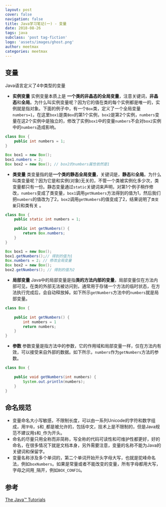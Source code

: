 ```yaml
---
layout: post
cover: false
navigation: false
title: Java学习笔记(一) - 变量
date: 2018-08-26
tags: java
subclass: 'post tag-fiction'
logo: 'assets/images/ghost.png'
author: meetmax
categories: meetmax
---
```


## 变量
Java语言定义了4中类型的变量
- **实例变量**
实例变量本质上是 **一个类的非晶态的全局变量**，注意关键词，**非晶态**和**全局**。为什么叫实例变量呢？因为它的值在类的每个实例都是唯一的，实例就是指对象。下面的例子中，有一个`Box`类，定义了一个全局变量`numbers=1`，在这里`box1`是类`Box`的第1个实例，`box2`是第2个实例，`numbers`变量在这2个实例中是独立的，修改了实例`box1`中的变量`numbers`不会对`box2`实例中的`numbers`造成影响。
```java
class Box {
	public int numbers = 1;
}

Box box1 = new Box();
box1.numbers = 2;
Box box2 = new Box(); // box2的numbers属性依然是1
```

- **类变量**
类变量指的是**一个类的静态全局变量**，关键词是，**静态**和**全局**。为什么叫类变量呢？因为它是和实例(对象)无关的，不管一个类被实例化多少次，类变量都只有一份。静态变量通过`static`关键词来声明，对第1个例子稍作修改，`numbers`变成了类变量，`box1`调用`getNumbers`方法得到的值为1，然后我们把`numbers`的值改为了2，`box2`调用`getNumbers`的值变成了2，结果说明了`类变量`只和类有关 。
```java
class Box {
	public static int numbers = 1;
	
	public int getNumbers() {
		return Box.numbers;
	}
}

Box box1 = new Box();
box1.getNumbers();// 得到的值为1
Box.numbers = 2; // 修改全局变量
Box box2 = new Box(); 
box2.getNumbers(); // 得到的值为2
```

- **局部变量**
Java中的局部变量是指**类的方法内部的变量**，局部变量仅在方法内部可见，在类的外部无法被访问到，通常用于存储一个方法的临时状态，在方法执行完成后，会自动释放掉。如下所示`getNumbers`方法中的`numbers`就是局部变量。
```java
class Box {
	
	public int getNumbers() {
		int numbers = 1
		return numbers;
	}
}

```

- **参数**
参数变量是指方法中的参数，它的作用域和局部变量一样，仅在方法内有效，可以接受来自外部的数据。如下所示，`numbers`作为`getNumbers`方法的参数。
```java
class Box {
	
	public void getNumbers(int numbers) {
		System.out.println(numbers);
	}
}

```

## 命名规范
- 变量命名大小写敏感，不限制长度，可以由一系列Unicode的字符和数字组成，用`字母`，`$`和`_`都是被允许的，包括中文，技术上是不限制的，但是Java规范不建议用`$`和`_`作为开头。
- 命名的尽量只用全称而非简称，写全称的代码可读性和可维护性都更好，好的命名，在很多情况下就是文档本身，另外需要注意，变量的名称不能为Java的关键词和保留字。
- 变量名称涉及多个单词的，第二个单词开始开头字母大写，也就是驼峰命名法，例如`boxNumbers`。如果是常量或者不能改变的变量，所有字母都用大写，字母之间用`_`隔开，例如`BOX_CONFIG`。

## 参考
[The Java™ Tutorials](https://docs.oracle.com/javase/tutorial/java/nutsandbolts/variables.html)